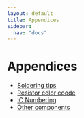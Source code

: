 ```yaml
---
layout: default
title: Appendices
sidebar:
  nav: "docs"
---
```



# Appendices


* [Soldering tips](soldering.html)
* [Resistor color coode](resistor_color_code.html)
* [IC Numbering](ic_numbering.html)
* [Other components](components.html)
